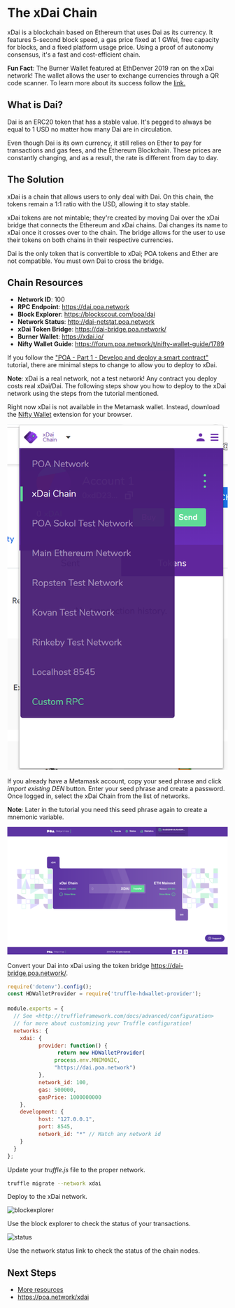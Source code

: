 # The xDai Chain

xDai is a blockchain based on Ethereum that uses Dai as its currency. It features 5-second block speed, a gas price fixed at 1 GWei, free capacity for blocks, and a fixed platform usage price. Using a proof of autonomy consensus, it's a fast and cost-efficient chain.

**Fun Fact**: The Burner Wallet featured at EthDenver 2019 ran on the xDai network! The wallet allows the user to exchange currencies through a QR code scanner. To learn more about its success follow the [link.](https://medium.com/gitcoin/burner-wallet-at-ethdenver-was-faa3851ea833)

## What is Dai?

Dai is an ERC20 token that has a stable value. It's pegged to always be equal to 1 USD no matter how many Dai are in circulation.

Even though Dai is its own currency, it still relies on Ether to pay for transactions and gas fees, and the Ethereum Blockchain. These prices are constantly changing, and as a result, the rate is different from day to day.

## The Solution

xDai is a chain that allows users to only deal with Dai. On this chain, the tokens remain a 1:1 ratio with the USD, allowing it to stay stable.

xDai tokens are not mintable; they're created by moving Dai over the xDai bridge that connects the Ethereum and xDai chains. Dai changes its name to xDai once it crosses over to the chain. The bridge allows for the user to use their tokens on both chains in their respective currencies.

Dai is the only token that is convertible to xDai; POA tokens and Ether are not compatible. You must own Dai to cross the bridge.

## Chain Resources

-   **Network ID**: 100
-   **RPC Endpoint**: <https://dai.poa.network>
-   **Block Explorer**: <https://blockscout.com/poa/dai>
-   **Network Status**: <http://dai-netstat.poa.network>
-   **xDai Token Bridge**: <https://dai-bridge.poa.network/>
-   **Burner Wallet**: <https://xdai.io/>
-   **Nifty Wallet Guide**: <https://forum.poa.network/t/nifty-wallet-guide/1789>

If you follow the ["POA - Part 1 - Develop and deploy a smart contract"](https://kauri.io/article/549b50d2318741dbba209110bb9e350e/v12/poa-part-1-develop-and-deploy-a-smart-contract) tutorial, there are minimal steps to change to allow you to deploy to xDai.

**Note**: xDai is a real network, not a test network! Any contract you deploy costs real xDai/Dai. The following steps show you how to deploy to the xDai network using the steps from the tutorial mentioned.

Right now xDai is not available in the Metamask wallet. Instead, download the [Nifty Wallet](https://chrome.google.com/webstore/detail/nifty-wallet/jbdaocneiiinmjbjlgalhcelgbejmnid/related?hl=en) extension for your browser.

![nifty](Images/nifty.png)

If you already have a Metamask account, copy your seed phrase and click _import existing DEN_ button. Enter your seed phrase and create a password. Once logged in, select the xDai Chain from the list of networks.

**Note**: Later in the tutorial you need this seed phrase again to create a mnemonic variable.

![bridge](Images/bridge.png)

Convert your Dai into xDai using the token bridge <https://dai-bridge.poa.network/>.

```javascript
require('dotenv').config();
const HDWalletProvider = require('truffle-hdwallet-provider');

module.exports = {
  // See <http://truffleframework.com/docs/advanced/configuration>
  // for more about customizing your Truffle configuration!
  networks: {
    xdai: {
          provider: function() {
                return new HDWalletProvider(
               process.env.MNEMONIC,
               "https://dai.poa.network")
          },
          network_id: 100,
          gas: 500000,
          gasPrice: 1000000000
    },
    development: {
          host: "127.0.0.1",
          port: 8545,
          network_id: "*" // Match any network id
    }
  }
};
```

Update your _truffle.js_ file to the proper network.

```bash
truffle migrate --network xdai
```

Deploy to the xDai network.

![blockexplorer](/Images/blockexplorer.png)

Use the block explorer to check the status of your transactions.

![status](/Images/netstatus.png)

Use the network status link to check the status of the chain nodes.

## Next Steps

-   [More resources](https://forum.poa.network/t/xdai-chain-resources/1769)
-   <https://poa.network/xdai>
